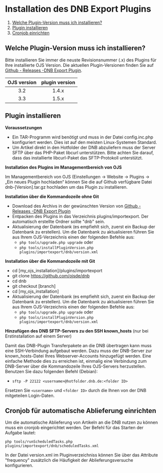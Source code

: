 # Installation des DNB Export Plugins

1. [Welche Plugin-Version muss ich installieren?](installation#version)
2. [Plugin installieren](installation#plugin)
3. [Cronjob einrichten](installation#cronjob)

## <a name="version"></a>Welche Plugin-Version muss ich installieren?

Bitte installieren Sie immer die neuste Revisionsnummer (.x) des Plugins für Ihre installierte OJS Version. Die aktuellen Plugin-Versionen finden Sie auf [Github - Releases -DNB Export Plugin](https://github.com/ojsde/dnb/releases).

| OJS version | plugin version   |
|:----------: | :--------------: |
| 3.2         | 1.4.x            |
| 3.3         | 1.5.x            |

## <a name="plugin"></a>Plugin installieren

**Voraussetzungen**

- Ein TAR-Programm wird benötigt und muss in der Datei config.inc.php konfiguriert werden. Dies ist auf den meisten Linux-Systemen Standard.
- Um Artikel direkt in den Hotfolder der DNB abzuliefern muss der Server SFTP über das PHP-Paket libcurl unterstützen. Bitte achten Sie darauf, dass das installierte libcurl-Paket das SFTP-Protokoll unterstützt. 

**Installation des Plugins im Managementbereich von OJS**

Im Managementbereich von OJS (Einstellungen -> Website -> Plugins -> „Ein neues Plugin hochladen“ können Sie die auf Github verfügbare Datei dnb-[Version].tar.gz hochladen um das Plugin zu installieren.

**Installation über die Kommandozeile ohne Git**

- Download des Archivs in der gewünschten Version von [Github - Releases -DNB Export Plugin](https://github.com/ojsde/dnb/releases)
- Entpacken des Plugins in das Verzeichnis plugins/importexport. Der automatisch erstellte Ordner sollte "dnb" sein.
- Aktualisierung der Datenbank (es empfiehlt sich, zuerst ein Backup der Datenbank zu erstellen). Um die Datenbank zu aktualisieren führen Sie aus Ihrem OJS-Verzeichnis einen der folgenden Befehle aus:
  - `php tools/upgrade.php upgrade` oder
  - `php tools/installPluginVersion.php plugins/importexport/dnb/version.xml`

**Installation über die Kommandozeile mit Git**

- cd [my_ojs_installation]/plugins/importexport
- git clone https://github.com/ojsde/dnb
- cd dnb
- git checkout [branch]
- cd [my_ojs_installation]
- Aktualisierung der Datenbank (es empfiehlt sich, zuerst ein Backup der Datenbank zu erstellen). Um die Datenbank zu aktualisieren führen Sie aus Ihrem OJS-Verzeichnis einen der folgenden Befehle aus:
  - `php tools/upgrade.php upgrade` oder
  - `php tools/installPluginVersion.php plugins/importexport/dnb/version.xml`

**Hinzufügen des DNB SFTP-Servers zu den SSH known_hosts**
  (nur bei Erstinstallation auf einem Server)

Damit das DNB-Plugin Transferpakete an die DNB übertragen kann muss eine SSH-Verbindung aufgebaut werden. Dazu muss der DNB-Server zur known_hosts-Datei Ihres Webserver-Accounts hinzugefügt werden. Eine einfache Methode dies zu erreichen ist, einmalig eine Verbindung zum DNB-Server über die Kommandozeile Ihres OJS-Servers herzustellen. Benutzen Sie dazu folgenden Befehl (Debian):

 - `sftp -P 22122 <username>@hotfolder.dnb.de:<folder ID>`

Ersetzen Sie `<username>` und `<folder ID>` durch die Ihnen von der DNB mitgeteilen Login-Daten.


## <a name="cronjob"></a>Cronjob für automatische Ablieferung einrichten

Um die automatische Ablieferung von Artikeln an die DNB nutzen zu können muss ein cronjob eingerichtet werden. Der Befehl für das Starten der Aufgabe lautet: 

`php tools/runScheduledTasks.php plugins/importexport/dnb/scheduledTasks.xml`

In der Datei version.xml im Pluginverzeichniss können Sie über das Attribute "frequency" zusätzlich die Häufigkeit der Ablieferungsversuche konfigurieren.